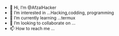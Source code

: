 - 👋 Hi, I’m @AfzalHacker
- 👀 I’m interested in ...Hacking,codding, programming
- 🌱 I’m currently learning ...termux
- 💞️ I’m looking to collaborate on ...
- 📫 How to reach me ...

<!---
AfzalHacker/AfzalHacker is a ✨ special ✨ repository because its `README.md` (this file) appears on your GitHub profile.
You can click the Preview link to take a look at your changes.
--->
